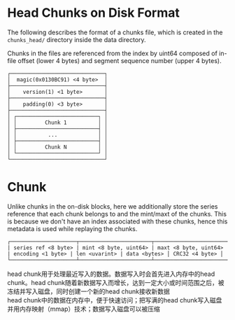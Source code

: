 # Head Chunks on Disk Format

The following describes the format of a chunks file, which is created in the
`chunks_head/` directory inside the data directory.

Chunks in the files are referenced from the index by uint64 composed of
in-file offset (lower 4 bytes) and segment sequence number (upper 4 bytes).

```
┌──────────────────────────────┐
│  magic(0x0130BC91) <4 byte>  │
├──────────────────────────────┤
│    version(1) <1 byte>       │
├──────────────────────────────┤
│    padding(0) <3 byte>       │
├──────────────────────────────┤
│ ┌──────────────────────────┐ │
│ │         Chunk 1          │ │
│ ├──────────────────────────┤ │
│ │          ...             │ │
│ ├──────────────────────────┤ │
│ │         Chunk N          │ │
│ └──────────────────────────┘ │
└──────────────────────────────┘
```


# Chunk

Unlike chunks in the on-disk blocks, here we additionally store the series
reference that each chunk belongs to and the mint/maxt of the chunks. This is
because we don't have an index associated with these chunks, hence this metadata
is used while replaying the chunks.

```
┌─────────────────────┬───────────────────────┬───────────────────────┬───────────────────┬───────────────┬──────────────┬────────────────┐
| series ref <8 byte> | mint <8 byte, uint64> | maxt <8 byte, uint64> | encoding <1 byte> | len <uvarint> | data <bytes> │ CRC32 <4 byte> │
└─────────────────────┴───────────────────────┴───────────────────────┴───────────────────┴───────────────┴──────────────┴────────────────┘
```


head chunk用于处理最近写入的数据。数据写入时会首先进入内存中的head chunk。head chunk随着新数据写入而增长，达到一定大小或时间范围之后，被冻结并写入磁盘，同时创建一个新的head chunk接收新数据\
head chunk中的数据在内存中，便于快速访问；把写满的head chunk写入磁盘并用内存映射（mmap）技术；数据写入磁盘可以被压缩